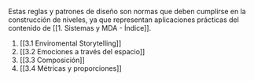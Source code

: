 
Estas reglas y patrones de diseño son normas que deben cumplirse en la construcción de niveles, ya que representan aplicaciones prácticas del contenido de [[1. Sistemas y MDA - Índice]].

1. [[3.1 Enviromental Storytelling]]
2. [[3.2 Emociones a través del espacio]]
3. [[3.3 Composición]]
4. [[3.4 Métricas y proporciones]]
